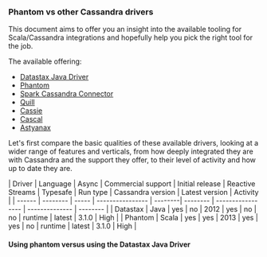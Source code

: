 ### Phantom vs other Cassandra drivers


This document aims to offer you an insight into the available tooling
for Scala/Cassandra integrations and hopefully help you pick the right
tool for the job.

The available offering:

- [Datastax Java Driver](https://github.com/datastax/java-driver)
- [Phantom](https://github.com/outworkers/phantom)
- [Spark Cassandra Connector](https://github.com/datastax/spark-cassandra-connector)
- [Quill](https://github.com/getquill/quill)
- [Cassie](https://github.com/twitter/cassie)
- [Cascal](https://github.com/shorrockin/cascal)
- [Astyanax](https://github.com/Netflix/astyanax)

Let's first compare the basic qualities of these available drivers, looking
at a wider range of features and verticals, from how deeply integrated they
are with Cassandra and the support they offer, to their level of activity
and how up to date they are.


| Driver | Language | Async | Commercial support  | Initial release | Reactive Streams | Typesafe | Run type | Cassandra version | Latest version | Activity |
| ------ | -------- | ----- | ---------------- | --------| -------- | ----------------- | -------------- | -------- |
| Datastax | Java | yes | no | 2012 | yes | no | no | runtime | latest | 3.1.0 | High |
| Phantom | Scala | yes | yes | 2013 | yes | yes | no | runtime | latest | 3.1.0 | High |


#### Using phantom versus using the Datastax Java Driver


